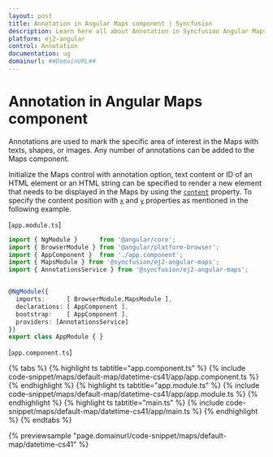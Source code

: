 ```yaml
---
layout: post
title: Annotation in Angular Maps component | Syncfusion
description: Learn here all about Annotation in Syncfusion Angular Maps component of Syncfusion Essential JS 2 and more.
platform: ej2-angular
control: Annotation 
documentation: ug
domainurl: ##DomainURL##
---
```


# Annotation in Angular Maps component

Annotations are used to mark the specific area of interest in the Maps with texts, shapes, or images. Any number of annotations can be added to the Maps component.

Initialize the Maps control with annotation option, text content or ID of an HTML element or an HTML string can be specified to render a new element that needs to be displayed in the Maps by using the [`content`](https://ej2.syncfusion.com/angular/documentation/api/maps/annotationModel/#content) property. To specify the content position with [`x`](https://ej2.syncfusion.com/angular/documentation/api/maps/annotationModel/#x) and [`y`](https://ej2.syncfusion.com/angular/documentation/api/maps/annotationModel/#y) properties as mentioned in the following example.

[`app.module.ts`]

```typescript
import { NgModule }      from '@angular/core';
import { BrowserModule } from '@angular/platform-browser';
import { AppComponent }  from './app.component';
import { MapsModule } from '@syncfusion/ej2-angular-maps';
import { AnnotationsService } from '@syncfusion/ej2-angular-maps';


@NgModule({
  imports:      [ BrowserModule,MapsModule ],
  declarations: [ AppComponent ],
  bootstrap:    [ AppComponent ],
  providers: [AnnotationsService]
})
export class AppModule { }
```

[`app.component.ts`]

{% tabs %}
{% highlight ts tabtitle="app.component.ts" %}
{% include code-snippet/maps/default-map/datetime-cs41/app/app.component.ts %}
{% endhighlight %}
{% highlight ts tabtitle="app.module.ts" %}
{% include code-snippet/maps/default-map/datetime-cs41/app/app.module.ts %}
{% endhighlight %}
{% highlight ts tabtitle="main.ts" %}
{% include code-snippet/maps/default-map/datetime-cs41/app/main.ts %}
{% endhighlight %}
{% endtabs %}
  
{% previewsample "page.domainurl/code-snippet/maps/default-map/datetime-cs41" %}